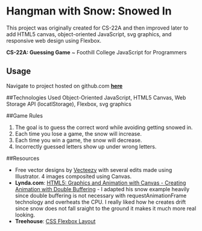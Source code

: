 # Hangman with Snow: Snowed In
This project was originally created for CS-22A and then improved later to add 
HTML5 canvas, object-oriented JavaScript, svg graphics, and responsive web design using Flexbox.

**CS-22A: Guessing Game** ~ Foothill College JavaScript for Programmers

Usage
-----
Navigate to project hosted on github.com [**here**](http://klammertime.github.io/Snowed-In/)

##Technologies Used
Object-Oriented JavaScript, HTML5 Canvas, Web Storage API (locatlStorage), Flexbox, svg graphics 

##Game Rules
1. The goal is to guess the correct word while avoiding getting snowed in.
2. Each time you lose a game, the snow will increase.
3. Each time you win a game, the snow will decrease.
4. Incorrectly guessed letters show up under wrong letters. 

##Resources
* Free vector designs by [Vecteezy](http://www.vecteezy.com/vector-art/65953-landmark-vectors) with several edits made using Illustrator. 4 images composited using Canvas.
* **Lynda.com**: [HTML5: Graphics and Animation with Canvas - Creating Animation with Double Buffering](http://www.lynda.com/HTML-tutorials/Creating-animation-double-buffering/80782/85072-4.html) - I adapted his snow example heavily since double buffering is not necessary with requestAnimationFrame technology and overheats the CPU. I really liked how he creates drift since
snow does not fall sraight to the ground it makes it much more real looking.
* **Treehouse**: [CSS Flexbox Layout](https://teamtreehouse.com/library/css-flexbox-layout)





